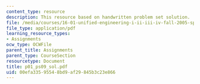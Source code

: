 ```yaml
---
content_type: resource
description: This resource based on handwritten problem set solution.
file: /media/courses/16-01-unified-engineering-i-ii-iii-iv-fall-2005-spring-2006/00efa33595548bd9af29845b3c23e866_p01_ps09_sol.pdf
file_type: application/pdf
learning_resource_types:
- Assignments
ocw_type: OCWFile
parent_title: Assignments
parent_type: CourseSection
resourcetype: Document
title: p01_ps09_sol.pdf
uid: 00efa335-9554-8bd9-af29-845b3c23e866
---
```

